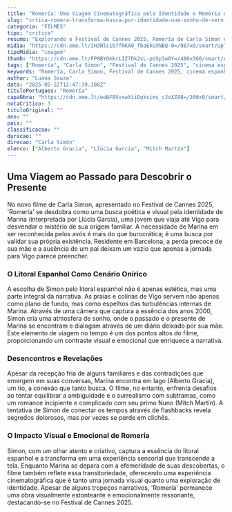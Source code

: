 ```yaml
---
title: "Romería: Uma Viagem Cinematográfica pela Identidade e Memória na Costa Espanhola"
slug: "crtica-romera-transforma-busca-por-identidade-num-sonho-de-vero-pela-costa-espanhola"
categoria: "FILMES"
tipo: "critica"
resumo: "Explorando o Festival de Cannes 2025, Romería de Carla Simon é uma jornada visual e emocional em busca de identidade, marcada pela beleza da costa espanhola e um enredo que entrelaça passado e presente."
midia: "https://cdn.ome.lt/IH3Nlc1b7fRKA0_fbaEkUXNBQ-0=/987x0/smart/uploads/conteudo/fotos/romeria_topo.jpg"
tipoMidia: "imagem"
thumb: "https://cdn.ome.lt/FP0BYOmkrLIZ7Dk2sL-pUSp3wOY=/480x360/smart/extras/conteudos/romeria_topo.jpg"
tags: ["Romería", "Carla Simon", "Festival de Cannes 2025", "cinema espanhol", "identidade", "litoral espanhol", "narrativa cinematográfica"]
keywords: "Romería, Carla Simon, Festival de Cannes 2025, cinema espanhol, identidade, litoral espanhol, narrativa cinematográfica"
author: "Luana Souza"
data: "2025-05-22T12:47:39.188Z"
tituloPortugues: "Romería"
capaObra: "https://cdn.ome.lt/eoBFBVvxwXiiDgksims_cJoXZA8=/200x0/smart/extras/capas/romeria.jpg"
notaCritico: 3
tituloOriginal: ""
ano: ""
pais: ""
classificacao: ""
duracao: ""
direcao: "Carla Simón"
elenco: ["Alberto Gracia", "Llúcia Garcia", "Mitch Martín"]
---
```


## Uma Viagem ao Passado para Descobrir o Presente

No novo filme de Carla Simon, apresentado no Festival de Cannes 2025, 'Romería' se desdobra como uma busca poética e visual pela identidade de Marina (interpretada por Llúcia Garcia), uma jovem que viaja até Vigo para desvendar o mistério de sua origem familiar. A necessidade de Marina em ser reconhecida pelos avós é mais do que burocrática; é uma busca por validar sua própria existência. Residente em Barcelona, a perda precoce de sua mãe e a ausência de um pai deixam um vazio que apenas a jornada para Vigo parece preencher.

### O Litoral Espanhol Como Cenário Onírico

A escolha de Simon pelo litoral espanhol não é apenas estética, mas uma parte integral da narrativa. As praias e colinas de Vigo servem não apenas como plano de fundo, mas como espelhos das turbulências internas de Marina. Através de uma câmera que captura a essência dos anos 2000, Simon cria uma atmosfera de sonho, onde o passado e o presente de Marina se encontram e dialogam através de um diário deixado por sua mãe. Este elemento de viagem no tempo é um dos pontos altos do filme, proporcionando um contraste visual e emocional que enriquece a narrativa.

### Desencontros e Revelações

Apesar da recepção fria de alguns familiares e das contradições que emergem em suas conversas, Marina encontra em Iago (Alberto Gracia), um tio, a conexão que tanto busca. O filme, no entanto, enfrenta desafios ao tentar equilibrar a ambiguidade e o surrealismo com subtramas, como um romance incipiente e complicado com seu primo Nuno (Mitch Martín). A tentativa de Simon de conectar os tempos através de flashbacks revela segredos dolorosos, mas por vezes se perde em clichês.

### O Impacto Visual e Emocional de Romería

Simon, com um olhar atento e criativo, captura a essência do litoral espanhol e a transforma em uma experiência sensorial que transcende a tela. Enquanto Marina se depara com a efemeridade de suas descobertas, o filme também reflete essa transitoriedade, oferecendo uma experiência cinematográfica que é tanto uma jornada visual quanto uma exploração de identidade. Apesar de alguns tropeços narrativos, 'Romería' permanece uma obra visualmente estonteante e emocionalmente ressonante, destacando-se no Festival de Cannes 2025.